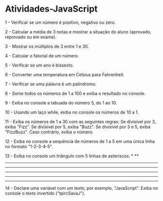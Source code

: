 # Atividades-JavaScript

1 - Verificar se um número é positivo, negativo ou zero.

2 - Calcular a média de 3 notas e mostrar a situação do aluno (aprovado, reprovado ou em exame).

3 - Mostrar os múltiplos de 3 entre 1 e 30.

4 - Calcular o fatorial de um número.

5 - Verificar se um ano é bissexto.

6 - Converter uma temperatura em Celsius para Fahrenheit.

7 - Verificar se uma palavra é um palíndromo.

8 - Some todos os números de 1 a 100 e exiba o resultado no console.

9 - Exiba no console a tabuada do número 5, do 1 ao 10.

10 - Usando um laço while, exiba no console os números de 10 a 1.

11 - Exiba os números de 1 a 30 com as seguintes regras:
Se divisível por 3, exiba "Fizz".
Se divisível por 5, exiba "Buzz".
Se divisível por 3 e 5, exiba "FizzBuzz".
Caso contrário, exiba o número.

12 - Exiba no console a sequência de números de 1 a 5 em uma única linha no formato "1-2-3-4-5".

13 - Exiba no console um triângulo com 5 linhas de asteriscos:
* 
** 
*** 
**** 
*****
******
*******

14 - Declare uma variável com um texto, por exemplo, "JavaScript". Exiba no console o texto invertido ("tpircSavaJ").